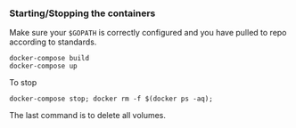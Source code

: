 ### Starting/Stopping the containers

Make sure your `$GOPATH` is correctly configured and you have pulled to repo according to standards.

```
docker-compose build
docker-compose up
```

To stop

```
docker-compose stop; docker rm -f $(docker ps -aq);
```

The last command is to delete all volumes.